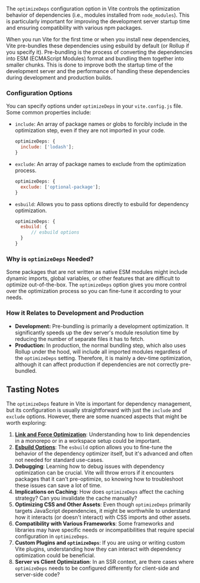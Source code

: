 The `optimizeDeps` configuration option in Vite controls the optimization behavior of dependencies (i.e., modules installed from `node_modules`). This is particularly important for improving the development server startup time and ensuring compatibility with various npm packages.

When you run Vite for the first time or when you install new dependencies, Vite pre-bundles these dependencies using esbuild by default (or Rollup if you specify it). Pre-bundling is the process of converting the dependencies into ESM (ECMAScript Modules) format and bundling them together into smaller chunks. This is done to improve both the startup time of the development server and the performance of handling these dependencies during development and production builds.

### Configuration Options

You can specify options under `optimizeDeps` in your `vite.config.js` file. Some common properties include:

- `include`: An array of package names or globs to forcibly include in the optimization step, even if they are not imported in your code.

  ```javascript
  optimizeDeps: {
  	include: ['lodash'];
  }
  ```

- `exclude`: An array of package names to exclude from the optimization process.

  ```javascript
  optimizeDeps: {
  	exclude: ['optional-package'];
  }
  ```

- `esbuild`: Allows you to pass options directly to esbuild for dependency optimization.

  ```javascript
  optimizeDeps: {
  	esbuild: {
  		// esbuild options
  	}
  }
  ```

### Why is `optimizeDeps` Needed?

Some packages that are not written as native ESM modules might include dynamic imports, global variables, or other features that are difficult to optimize out-of-the-box. The `optimizeDeps` option gives you more control over the optimization process so you can fine-tune it according to your needs.

### How it Relates to Development and Production

- **Development:** Pre-bundling is primarily a development optimization. It significantly speeds up the dev server's module resolution time by reducing the number of separate files it has to fetch.
- **Production:** In production, the normal bundling step, which also uses Rollup under the hood, will include all imported modules regardless of the `optimizeDeps` setting. Therefore, it is mainly a dev-time optimization, although it can affect production if dependencies are not correctly pre-bundled.

## Tasting Notes

The `optimizeDeps` feature in Vite is important for dependency management, but its configuration is usually straightforward with just the `include` and `exclude` options. However, there are some nuanced aspects that might be worth exploring:

1. **[Link and Force Optimization](./link-and-force-optimization)**: Understanding how to link dependencies in a monorepo or in a workspace setup could be important.
2. **[Esbuild Options](./esbuild-options)**: The `esbuild` option allows you to fine-tune the behavior of the dependency optimizer itself, but it's advanced and often not needed for standard use-cases.
3. **Debugging**: Learning how to debug issues with dependency optimization can be crucial. Vite will throw errors if it encounters packages that it can't pre-optimize, so knowing how to troubleshoot these issues can save a lot of time.
4. **Implications on Caching**: How does `optimizeDeps` affect the caching strategy? Can you invalidate the cache manually?
5. **Optimizing CSS and Other Assets**: Even though `optimizeDeps` primarily targets JavaScript dependencies, it might be worthwhile to understand how it interacts (or doesn't interact) with CSS imports and other assets.
6. **Compatibility with Various Frameworks**: Some frameworks and libraries may have specific needs or incompatibilities that require special configuration in `optimizeDeps`.
7. **Custom Plugins and `optimizeDeps`**: If you are using or writing custom Vite plugins, understanding how they can interact with dependency optimization could be beneficial.
8. **Server vs Client Optimization**: In an SSR context, are there cases where `optimizeDeps` needs to be configured differently for client-side and server-side code?
